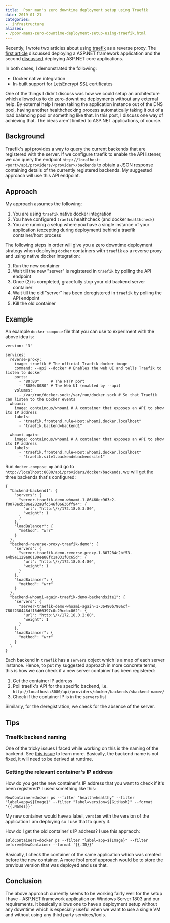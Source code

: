 ```yaml
---
title:  Poor man's zero downtime deployment setup using Traefik
date: 2019-01-21
categories:
-  infrastructure
aliases:
- /poor-mans-zero-downtime-deployment-setup-using-traefik.html
---
```


Recently, I wrote two articles about using [traefik](https://traefik.io/) as a reverse proxy. The [first article](https://blog.codeship.com/setting-up-traefik-as-a-reverse-proxy-for-asp-net-applications/)
discussed deploying a  ASP.NET framework application and the second [discussed](https://blog.codeship.com/use-cloudbees-codeship-pro-for-ci-and-traefik-for-asp-net-applications/) deploying ASP.NET core applications. 

In both cases, I demonstrated the following:

- Docker native integration
- In-built support for LetsEncrypt SSL certificates

One of the things I didn't discuss was how we could setup an architecture which allowed us to do zero-downtime 
deployments without any external help. By external help I mean taking the application instance out of the DNS pool,
having another healthchecking process automatically taking it out of a load balancing pool or something like that.
In this post, I discuss one way of achieving that. The ideas aren't limited to ASP.NET applications, of course.

## Background

Traefik's [api](https://docs.traefik.io/configuration/api/) provides a way to query the current backends that
are registered with the server. If we configure traefik to enable the API listener, we can query the endpoint
`http://localhost:<port>/api/providers/<provider>/backends` to obtain a JSON response containing details of
the currently registered backends. My suggested approach will use this API endpoint.

## Approach

My approach assumes the following:

1. You are using `traefik` native docker integration
2. You have configured `traefik` healthcheck (and docker `healthcheck`)
3. You are running a setup where you have a single instance of your application (excepting during deployment) behind a traefik
   container/host process

The following steps in order will give you a zero downtime deployment strategy when deploying `docker` containers 
with `traefik` as a reverse proxy and using native docker integration:

1. Run the new container
2. Wait till the new "server" is registered in `traefik` by polling the API endpoint
3. Once (2) is completed, gracefully stop your old backend server container
4. Wait till the old "server" has been deregistered in `traefik` by polling the API endpoint
5. Kill the old container

## Example

An example `docker-compose` file that you can use to experiment with the above idea is:

```
version: '3'

services:
  reverse-proxy:
    image: traefik # The official Traefik docker image
    command: --api --docker # Enables the web UI and tells Traefik to listen to docker
    ports:
      - "80:80"     # The HTTP port
      - "8080:8080" # The Web UI (enabled by --api)
    volumes:
      - /var/run/docker.sock:/var/run/docker.sock # So that Traefik can listen to the Docker events
  whoami:
    image: containous/whoami # A container that exposes an API to show its IP address
    labels:
      - "traefik.frontend.rule=Host:whoami.docker.localhost"
      - "traefik.backend=backend1"

  whoami-again:
    image: containous/whoami # A container that exposes an API to show its IP address
    labels:
      - "traefik.frontend.rule=Host:whoami.docker.localhost"
      - "traefik.site1.backend=backendsite1"
```

Run `docker-compose up` and go to `http://localhost:8080/api/providers/docker/backends`, we will get the three 
backends that's configured:

```
{
  "backend-backend1": {
    "servers": {
      "server-traefik-demo-whoami-1-86460ec963c2-f0078ecb386e282a8fc546f06636ff94": {
        "url": "http:\/\/172.18.0.3:80",
        "weight": 1
      }
    },
    "loadBalancer": {
      "method": "wrr"
    }
  },
  "backend-reverse-proxy-traefik-demo": {
    "servers": {
      "server-traefik-demo-reverse-proxy-1-807284c2bf53-a4b9e1129a86189ee88fc1a031f0c65d": {
        "url": "http:\/\/172.18.0.4:80",
        "weight": 1
      }
    },
    "loadBalancer": {
      "method": "wrr"
    }
  },
  "backend-whoami-again-traefik-demo-backendsite1": {
    "servers": {
      "server-traefik-demo-whoami-again-1-36490b790acf-780f230448df16d66397c0c29cebc062": {
        "url": "http:\/\/172.18.0.2:80",
        "weight": 1
      }
    },
    "loadBalancer": {
      "method": "wrr"
    }
  }
}
```

Each backend in `traefik` has a `servers` object which is a map of each server instance. Hence, to put my suggested approach
in more concrete terms, this is how we can check if a new server container has been registered:

1. Get the container IP address
2. Poll traefik's API for the specific backend, i.e. `http://localhost:8080/api/providers/docker/backends/<backend-name>/`
3. Check if the container IP is in the `servers` list

Similarly, for the deregistration, we check for the absence of the server.

## Tips

### Traefik backend naming

One of the tricky issues I faced while working on this is the naming of the backend. See [this issue](https://github.com/containous/traefik/issues/4284)
to learn more. Basically, the backend name is not fixed, it will need to be derived at runtime.

### Getting the relevant container's IP address

How do you get the new container's IP address that you want to check if it's been registered? I used something like this:

```
NewContainer=docker ps --filter "health=healthy" --filter "label=app=${Image}" --filter "label=version=${GitHash}" --format '{{.Names}}'
```

My new container would have a label, `version` with the version of the application I am deploying so I use that to query it.

How do I get the old container's IP address? I use this appraoch:

```
$OldContainers=docker ps --filter "label=app=${Image}" --filter before=$NewContainer --format '{{.ID}}'
```

Basically, I check the container of the same application which was created before the new container. A more fool proof
approach would be to store the previous version that was deployed and use that.


## Conclusion

The above approach currently seems to be working fairly well for the setup I have - ASP.NET framework application on Windows Server 1803
and our requirements. It basically allows one to have a deployment setup without any downtime which is especially useful when 
we want to use a single VM and without using any third party services/tools.
